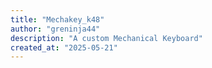 ```yaml
---
title: "Mechakey_k48"
author: "greninja44"
description: "A custom Mechanical Keyboard"
created_at: "2025-05-21"
---
```

